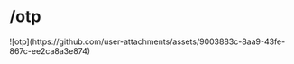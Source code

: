 <h1>/otp</h1>
![otp](https://github.com/user-attachments/assets/9003883c-8aa9-43fe-867c-ee2ca8a3e874)
